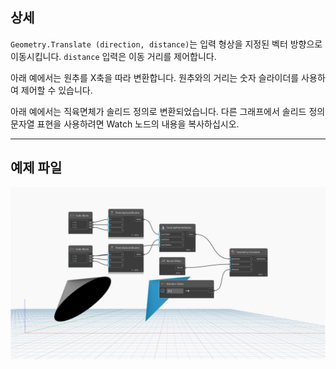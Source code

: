 <!--- Autodesk.DesignScript.Geometry.Geometry.Translate(geometry, direction, distance) --->
<!--- VFC6POT43M5NJWDFF7AUKJGGSYBTQR6NTLNU7SFQHJ4F52OTF5KA --->
## 상세
`Geometry.Translate (direction, distance)`는 입력 형상을 지정된 벡터 방향으로 이동시킵니다. `distance` 입력은 이동 거리를 제어합니다.

아래 예에서는 원추를 X축을 따라 변환합니다. 원추와의 거리는 숫자 슬라이더를 사용하여 제어할 수 있습니다.

아래 예에서는 직육면체가 솔리드 정의로 변환되었습니다. 다른 그래프에서 솔리드 정의 문자열 표현을 사용하려면 Watch 노드의 내용을 복사하십시오.

___
## 예제 파일

![Geometry.Translate](./VFC6POT43M5NJWDFF7AUKJGGSYBTQR6NTLNU7SFQHJ4F52OTF5KA_img.jpg)
